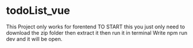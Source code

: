# todoList_vue
This Project only works for forentend
TO START this you just only need to download the zip folder then extract it then run it in terminal
Write npm run dev and it will be open.

